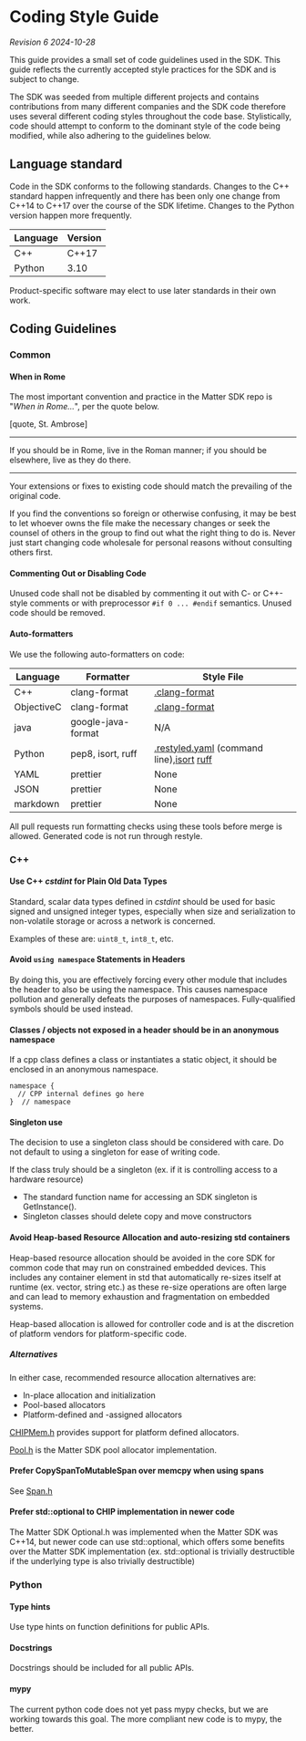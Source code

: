 # Coding Style Guide

_Revision 6_ _2024-10-28_

This guide provides a small set of code guidelines used in the SDK. This guide
reflects the currently accepted style practices for the SDK and is subject to
change.

The SDK was seeded from multiple different projects and contains contributions
from many different companies and the SDK code therefore uses several different
coding styles throughout the code base. Stylistically, code should attempt to
conform to the dominant style of the code being modified, while also adhering to
the guidelines below.

## Language standard

Code in the SDK conforms to the following standards. Changes to the C++ standard
happen infrequently and there has been only one change from C++14 to C++17 over
the course of the SDK lifetime. Changes to the Python version happen more
frequently.

| Language | Version |
| -------- | ------- |
| C++      | C++17   |
| Python   | 3.10    |

Product-specific software may elect to use later standards in their own work.

## Coding Guidelines

### Common

#### When in Rome

The most important convention and practice in the Matter SDK repo is "_When in
Rome..._", per the quote below.

[quote, St. Ambrose]

---

If you should be in Rome, live in the Roman manner; if you should be elsewhere,
live as they do there.

---

Your extensions or fixes to existing code should match the prevailing of the
original code.

If you find the conventions so foreign or otherwise confusing, it may be best to
let whoever owns the file make the necessary changes or seek the counsel of
others in the group to find out what the right thing to do is. Never just start
changing code wholesale for personal reasons without consulting others first.

#### Commenting Out or Disabling Code

Unused code shall not be disabled by commenting it out with C- or C++-style
comments or with preprocessor `#if 0 ... #endif` semantics. Unused code should
be removed.

#### Auto-formatters

We use the following auto-formatters on code:

| Language   | Formatter          | Style File                                                                                                                                                                                                                                                                |
| ---------- | ------------------ | ------------------------------------------------------------------------------------------------------------------------------------------------------------------------------------------------------------------------------------------------------------------------- |
| C++        | clang-format       | [.clang-format](https://github.com/project-chip/connectedhomeip/blob/master/.clang-format)                                                                                                                                                                                |
| ObjectiveC | clang-format       | [.clang-format](https://github.com/project-chip/connectedhomeip/blob/master/.clang-format)                                                                                                                                                                                |
| java       | google-java-format | N/A                                                                                                                                                                                                                                                                       |
| Python     | pep8, isort, ruff  | [.restyled.yaml](https://github.com/project-chip/connectedhomeip/blob/master/.restyled.yaml) (command line),[isort](https://github.com/project-chip/connectedhomeip/blob/master/.isort.cfg) [ruff](https://github.com/project-chip/connectedhomeip/blob/master/ruff.toml) |
| YAML       | prettier           | None                                                                                                                                                                                                                                                                      |
| JSON       | prettier           | None                                                                                                                                                                                                                                                                      |
| markdown   | prettier           | None                                                                                                                                                                                                                                                                      |

All pull requests run formatting checks using these tools before merge is
allowed. Generated code is not run through restyle.

### C++

#### Use C++ _cstdint_ for Plain Old Data Types

Standard, scalar data types defined in _cstdint_ should be used for basic signed
and unsigned integer types, especially when size and serialization to
non-volatile storage or across a network is concerned.

Examples of these are: `uint8_t`, `int8_t`, etc.

#### Avoid `using namespace` Statements in Headers

By doing this, you are effectively forcing every other module that includes the
header to also be using the namespace. This causes namespace pollution and
generally defeats the purposes of namespaces. Fully-qualified symbols should be
used instead.

#### Classes / objects not exposed in a header should be in an anonymous namespace

If a cpp class defines a class or instantiates a static object, it should be
enclosed in an anonymous namespace.

```
namespace {
  // CPP internal defines go here
}  // namespace
```

#### Singleton use

The decision to use a singleton class should be considered with care. Do not
default to using a singleton for ease of writing code.

If the class truly should be a singleton (ex. if it is controlling access to a
hardware resource)

-   The standard function name for accessing an SDK singleton is GetInstance().
-   Singleton classes should delete copy and move constructors

#### Avoid Heap-based Resource Allocation and auto-resizing std containers

Heap-based resource allocation should be avoided in the core SDK for common code
that may run on constrained embedded devices. This includes any container
element in std that automatically re-sizes itself at runtime (ex. vector, string
etc.) as these re-size operations are often large and can lead to memory
exhaustion and fragmentation on embedded systems.

Heap-based allocation is allowed for controller code and is at the discretion of
platform vendors for platform-specific code.

##### Alternatives

In either case, recommended resource allocation alternatives are:

-   In-place allocation and initialization
-   Pool-based allocators
-   Platform-defined and -assigned allocators

[CHIPMem.h](https://github.com/project-chip/connectedhomeip/blob/master/src/lib/support/CHIPMem.h)
provides support for platform defined allocators.

[Pool.h](https://github.com/project-chip/connectedhomeip/blob/master/src/lib/support/Pool.h)
is the Matter SDK pool allocator implementation.

#### Prefer CopySpanToMutableSpan over memcpy when using spans

See
[Span.h](https://github.com/project-chip/connectedhomeip/blob/master/src/lib/support/Span.h)

#### Prefer std::optional to CHIP implementation in newer code

The Matter SDK Optional.h was implemented when the Matter SDK was C++14, but
newer code can use std::optional, which offers some benefits over the Matter SDK
implementation (ex. std::optional is trivially destructible if the underlying
type is also trivially destructible)

### Python

#### Type hints

Use type hints on function definitions for public APIs.

#### Docstrings

Docstrings should be included for all public APIs.

#### mypy

The current python code does not yet pass mypy checks, but we are working
towards this goal. The more compliant new code is to mypy, the better.

